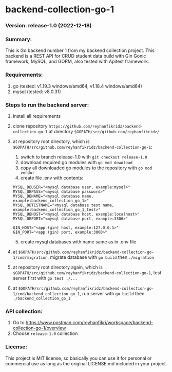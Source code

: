 # backend-collection-go-1

### Version: release-1.0 (2022-12-18)

### Summary:
This is Go backend number 1 from my backend collection project. This backend is a REST API for CRUD student data build with Gin Gonic framework, MySQL, and GORM, also tested with Apitest framework.

### Requirements:
1. go (tested: v1.19.3 windows/amd64, v1.18.4 windows/amd64)
2. mysql (tested: v8.0.31)

### Steps to run the backend server:
1. install all requirements
2. clone repository `https://github.com/reyhanfikridz/backend-collection-go-1` at directory `$GOPATH/src/github.com/reyhanfikridz/`
3. at repository root directory, which is `$GOPATH/src/github.com/reyhanfikridz/backend-collection-go-1`:
    1. switch to branch release-1.0 with `git checkout release-1.0`
    2. download required go modules with `go mod download`
    3. copy all downloaded go modules to the repository with `go mod vendor`
    4. create file .env with contents:

    ```
    MYSQL_DBUSER="<mysql database user, example:mysql>"
    MYSQL_DBPASS="<mysql database password>"
    MYSQL_DBNAME="<mysql database name, example:backend_collection_go_1>"
    MYSQL_DBTESTNAME="<mysql database test name, example:backend_collection_go_1_test>"
    MYSQL_DBHOST="<mysql database host, example:localhost>"
    MYSQL_DBPORT="<mysql database port, example:3306>"

    GIN_HOST="<app (gin) host, example:127.0.0.1>"
    GIN_PORT="<app (gin) port, example:3000>"
    ```

    5. create mysql databases with name same as in .env file
4. at `$GOPATH/src/github.com/reyhanfikridz/backend-collection-go-1/cmd/migration`, migrate database with `go build` then `./migration`
5. at repository root directory again, which is `$GOPATH/src/github.com/reyhanfikridz/backend-collection-go-1`, test server first with `go test ./...`
6. at `$GOPATH/src/github.com/reyhanfikridz/backend-collection-go-1/cmd/backend_collection_go_1`, run server with `go build` then `./backend_collection_go_1`

### API collection:
1. Go to https://www.postman.com/reyhanfikri/workspace/backend-collection-go-1/overview
2. Choose `release-1.0` collection

### License:
This project is MIT license, so basically you can use it for personal or commercial use as long as the original LICENSE.md included in your project.
